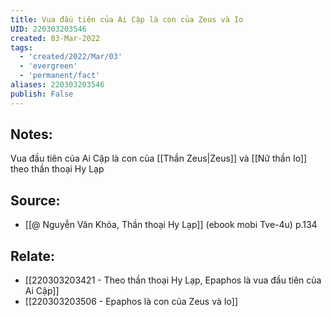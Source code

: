```yaml
---
title: Vua đầu tiên của Ai Cập là con của Zeus và Io
UID: 220303203546
created: 03-Mar-2022
tags:
  - 'created/2022/Mar/03'
  - 'evergreen'
  - 'permanent/fact'
aliases: 220303203546
publish: False
---
```

## Notes:
Vua đầu tiên của Ai Cập là con của [[Thần Zeus|Zeus]] và [[Nữ thần Io]] theo thần thoại Hy Lạp

## Source:
- [[@ Nguyễn Văn Khỏa, Thần thoại Hy Lạp]] (ebook mobi Tve-4u) p.134

## Relate:
- [[220303203421 - Theo thần thoại Hy Lạp, Epaphos là vua đầu tiên của Ai Cập]]
- [[220303203506 - Epaphos là con của Zeus và Io]]